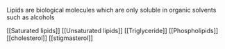 Lipids are biological molecules which are only soluble in organic solvents such as alcohols

[[Saturated lipids]]
[[Unsaturated lipids]]
[[Triglyceride]]
[[Phospholipids]]
[[cholesterol]]
[[stigmasterol]]



